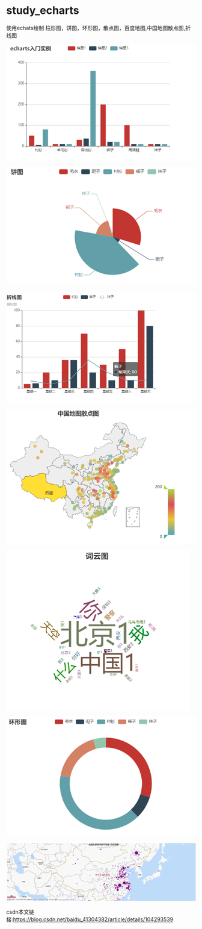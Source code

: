# study_echarts
使用echats绘制 柱形图，饼图，环形图，散点图，百度地图,中国地图散点图,折线图

![](https://github.com/Ccxcui/study_echarts/raw/master/%E7%BB%93%E6%9E%9C/%E5%A4%9A%E4%B8%AA%E6%9F%B1%E5%BD%A2%E5%9B%BE.PNG)

![](https://github.com/Ccxcui/study_echarts/raw/master/%E7%BB%93%E6%9E%9C/%E9%A5%BC%E5%9B%BE.PNG)

![](https://github.com/Ccxcui/study_echarts/raw/master/%E7%BB%93%E6%9E%9C/%E6%8A%98%E7%BA%BF%E5%9B%BE+%E6%9F%B1%E5%BD%A2%E5%9B%BE.PNG)

![](https://github.com/Ccxcui/study_echarts/raw/master/%E7%BB%93%E6%9E%9C/%E4%B8%AD%E5%9B%BD%E5%9C%B0%E5%9B%BE%E6%95%A3%E7%82%B9%E5%9B%BE.png)

![](https://github.com/Ccxcui/study_echarts/raw/master/%E7%BB%93%E6%9E%9C/%E4%BA%94%E8%A7%92%E6%98%9F%E8%AF%8D%E4%BA%91%E5%9B%BE.PNG)

![](https://github.com/Ccxcui/study_echarts/raw/master/%E7%BB%93%E6%9E%9C/%E7%8E%AF%E5%BD%A2%E5%9B%BE.PNG)

![](https://github.com/Ccxcui/study_echarts/raw/master/%E7%BB%93%E6%9E%9C/%E5%85%A8%E5%9B%BD%E5%9F%8E%E5%B8%82%E7%A9%BA%E6%B0%94%E8%B4%A8%E9%87%8F.PNG)

csdn本文链接:https://blog.csdn.net/baidu_41304382/article/details/104293539
